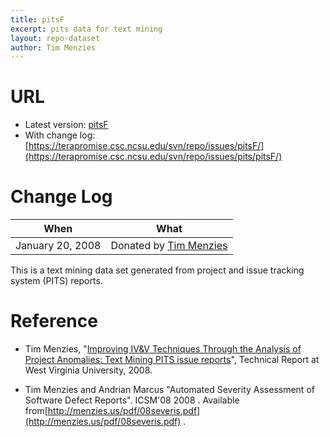 ```yaml
---
title: pitsF
excerpt: pits data for text mining
layout: repo-dataset
author: Tim Menzies
---
```



# URL

  * Latest version: [pitsF](https://terapromise.csc.ncsu.edu/svn/repo/issues/pits/pitsF/pitsF.csv)
  * With change log: [https://terapromise.csc.ncsu.edu/svn/repo/issues/pitsF/](https://terapromise.csc.ncsu.edu/svn/repo/issues/pits/pitsF/)

# Change Log

When | What
---- | ----
   January 20, 2008 | Donated by [Tim Menzies](/repo/people/data-donors/promise3.html)

This is a text mining data set generated from project and issue tracking system (PITS) reports.

# Reference

  * Tim Menzies, "[Improving IV&V Techniques Through the Analysis of Project Anomalies: Text Mining PITS issue reports](http://menzies.us/pdf/07anomalies-pits.pdf)", Technical Report at West Virginia University, 2008.

  * Tim Menzies and Andrian Marcus "Automated Severity Assessment of Software Defect Reports". ICSM'08  2008 . Available from[http://menzies.us/pdf/08severis.pdf](http://menzies.us/pdf/08severis.pdf) .

